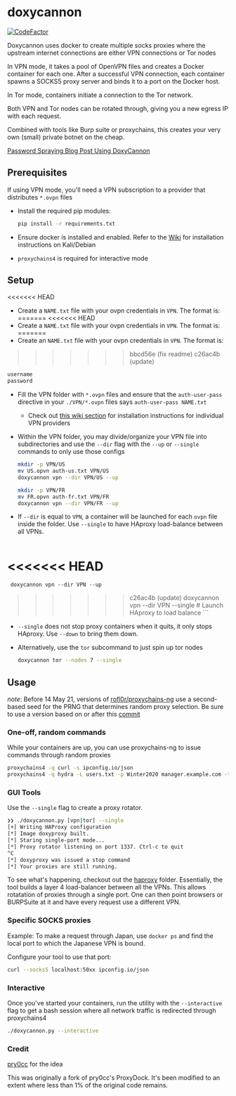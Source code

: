 # doxycannon

[![CodeFactor](https://www.codefactor.io/repository/github/audibleblink/doxycannon/badge)](https://www.codefactor.io/repository/github/audibleblink/doxycannon)

Doxycannon uses docker to create multiple socks proxies where the upstream
internet connections are either VPN connections or Tor nodes

In VPN mode, it takes a pool of OpenVPN files and creates a Docker container for
each one. After a successful VPN connection, each container spawns a SOCKS5
proxy server and binds it to a port on the Docker host. 

In Tor mode, containers initiate a connection to the Tor network. 

Both VPN and Tor nodes can be rotated through, giving you a new egress IP with each request.

Combined with tools like Burp suite or proxychains, this creates your very own (small) private 
botnet on the cheap.

[Password Spraying Blog Post Using DoxyCannon](https://sec.alexflor.es/post/password_spraying_with_doxycannon/)

## Prerequisites

If using VPN mode, you'll need a VPN subscription to a provider that distributes `*.ovpn` files

- Install the required pip modules:
  ```sh
  pip install -r requirements.txt
  ```

- Ensure docker is installed and enabled. Refer to the
  [Wiki](../../wiki/installing-docker) for installation instructions on
  Kali/Debian

- `proxychains4` is required for interactive mode

## Setup
<<<<<<< HEAD
- Create a `NAME.txt` file with your ovpn credentials in `VPN`. The format is:
=======
<<<<<<< HEAD
- Create a `NAME.txt` file with your ovpn credentials in `VPN`. The format is:
=======
- Create an `NAME.txt` file with your ovpn credentials in `VPN`. The format is:
>>>>>>> bbcd56e (fix readme)
>>>>>>> c26ac4b (update)
  ```txt
  username
  password
  ```
- Fill the VPN folder with `*.ovpn` files and ensure that the `auth-user-pass`
  directive in your `./VPN/*.ovpn` files says `auth-user-pass NAME.txt`
   - Check out [this wiki section](../../wiki#getting-started-with-vpn-providers)
     for installation instructions for individual VPN providers
- Within the VPN folder, you may divide/organize your VPN file into subdirectories
     and use the `--dir` flag with the `--up` or `--single` commands to only use 
     those configs

     ```sh
     mkdir -p VPN/US
     mv US.opvn auth-us.txt VPN/US
     doxycannon vpn --dir VPN/US --up

     mkdir -p VPN/FR
     mv FR.opvn auth-fr.txt VPN/FR
     doxycannon vpn --dir VPN/FR --up
     ```

- If `--dir` is equal to `VPN`, a container will be launched for each `ovpn` file inside the folder. Use `--single` to have HAproxy load-balance between all VPNs.
    ```sh
<<<<<<< HEAD
=======
     doxycannon vpn --dir VPN --up
>>>>>>> c26ac4b (update)
     doxycannon vpn --dir VPN --single # Launch HAproxy to load balance
     ```

- `--single` does not stop proxy containers when it quits, it only stops HAproxy. Use `--down` to bring them down.

- Alternatively, use the `tor` subcommand to just spin up tor nodes

    ```sh
    doxycannon tor --nodes 7 --single
    ```

## Usage
_note_: Before 14 May 21, versions of [rofl0r/proxychains-ng](https://github.com/rofl0r/proxychains-ng) use a 
second-based seed for the PRNG that determines random proxy selection. Be sure to use a version based on or 
after this [commit](https://github.com/rofl0r/proxychains-ng/commit/092d7042e092a033ac0c33a238927050c2cc7de0)


### One-off, random commands
While your containers are up, you can use proxychains-ng to issue commands through
random proxies

```sh
proxychains4 -q curl -s ipconfig.io/json
proxychains4 -q hydra -L users.txt -p Winter2020 manager.example.com -t 8 ssh
```

### GUI Tools

Use the `--single` flag to create a proxy rotator.

```sh
❯❯ ./doxycannon.py [vpn|tor] --single
[+] Writing HAProxy configuration
[*] Image doxyproxy built.
[*] Staring single-port mode...
[*] Proxy rotator listening on port 1337. Ctrl-c to quit
^C
[*] doxyproxy was issued a stop command
[*] Your proxies are still running.
```

To see what's happening, checkout out the [haproxy](haproxy) folder.  Essentially, the tool builds
a layer 4 load-balancer between all the VPNs. This allows rotatation of proxies through a single
port. One can then point browsers or BURPSuite at it and have every request use a
different VPN.

### Specific SOCKS proxies

Example: To make a request through Japan, use `docker ps` and find the local
port to which the Japanese VPN is bound.

Configure your tool to use that port:

```sh
curl --socks5 localhost:50xx ipconfig.io/json
```

### Interactive
Once you've started your containers, run the utility with
the `--interactive` flag to get a bash session where all network traffic is
redirected through proxychains4

```sh
./doxycannon.py --interactive
```


### Credit
[pry0cc](https://github.com/pry0cc/ProxyDock) for the idea

This was originally a fork of pry0cc's ProxyDock. It's been modified to an
extent where less than 1% of the original code remains.
